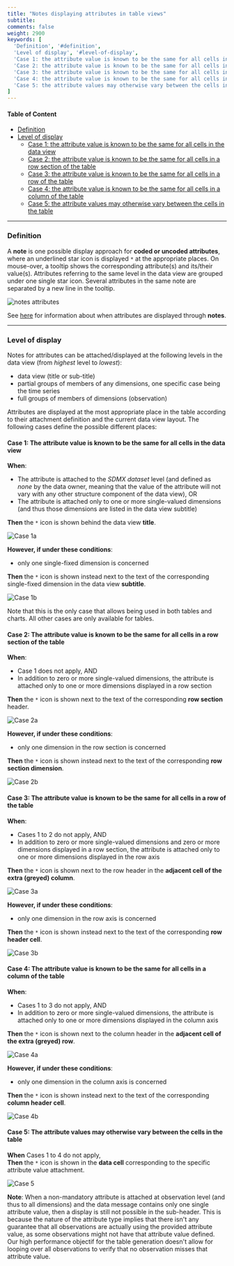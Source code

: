 ```yaml
---
title: "Notes displaying attributes in table views"
subtitle: 
comments: false
weight: 2900
keywords: [
  'Definition', '#definition',
  'Level of display', '#level-of-display',
  'Case 1: the attribute value is known to be the same for all cells in the data view', '#case-1-the-attribute-value-is-known-to-be-the-same-for-all-cells-in-the-data-view',
  'Case 2: the attribute value is known to be the same for all cells in a row section of the table', '#case-2-the-attribute-value-is-known-to-be-the-same-for-all-cells-in-a-row-section-of-the-table',
  'Case 3: the attribute value is known to be the same for all cells in a row of the table', '#case-3-the-attribute-value-is-known-to-be-the-same-for-all-cells-in-a-row-of-the-table',
  'Case 4: the attribute value is known to be the same for all cells in a column of the table', '#case-4-the-attribute-value-is-known-to-be-the-same-for-all-cells-in-a-column-of-the-table',
  'Case 5: the attribute values may otherwise vary between the cells in the table', '#case-5-the-attribute-values-may-otherwise-vary-between-the-cells-in-the-table',
]
---
```


#### Table of Content
- [Definition](#definition)
- [Level of display](#level-of-display)
  - [Case 1: the attribute value is known to be the same for all cells in the data view](#case-1-the-attribute-value-is-known-to-be-the-same-for-all-cells-in-the-data-view)
  - [Case 2: the attribute value is known to be the same for all cells in a row section of the table](#case-2-the-attribute-value-is-known-to-be-the-same-for-all-cells-in-a-row-section-of-the-table)
  - [Case 3: the attribute value is known to be the same for all cells in a row of the table](#case-3-the-attribute-value-is-known-to-be-the-same-for-all-cells-in-a-row-of-the-table)
  - [Case 4: the attribute value is known to be the same for all cells in a column of the table](#case-4-the-attribute-value-is-known-to-be-the-same-for-all-cells-in-a-column-of-the-table)
  - [Case 5: the attribute values may otherwise vary between the cells in the table](#case-5-the-attribute-values-may-otherwise-vary-between-the-cells-in-the-table)

---

### Definition
A **note** is one possible display approach for **coded or uncoded attributes**, where an underlined star icon is displayed `*` at the appropriate places. On mouse-over, a tooltip shows the corresponding attribute(s) and its/their value(s). Attributes referring to the same level in the data view are grouped under one single star icon. Several attributes in the same note are separated by a new line in the tooltip. 

![notes attributes](/dotstatsuite-documentation/images/using-de-footnotes.png)

See [here](https://sis-cc.gitlab.io/dotstatsuite-documentation/using-de/viewing-data/preview-table/#display-of-additional-information) for information about when attributes are displayed through **notes**.

---

### Level of display
Notes for attributes can be attached/displayed at the following levels in the data view (from *highest* level to *lowest*):
* data view (title or sub-title)
* partial groups of members of any dimensions, one specific case being the time series
* full groups of members of dimensions (observation)

Attributes are displayed at the most appropriate place in the table according to their attachment definition and the current data view layout. The following cases define the possible different places:

#### Case 1: The attribute value is known to be the same for all cells in the data view

**When**:
* The attribute is attached to the *SDMX dataset* level (and defined as *none* by the data owner, meaning that the value of the attribute will not vary with any other structure component of the data view), OR
* The attribute is attached only to one or more single-valued dimensions (and thus those dimensions are listed in the data view subtitle)  

**Then** the `*` icon is shown behind the data view **title**.  

![Case 1a](/dotstatsuite-documentation/images/using-de-footnotes-scenario1-with-no-relationship.PNG)

**However, if under these conditions**:
* only one single-fixed dimension is concerned  

**Then** the `*` icon is shown instead next to the text of the corresponding single-fixed dimension in the data view **subtitle**.  

![Case 1b](/dotstatsuite-documentation/images/using-de-footnotes-one-dim-relationship.png)

Note that this is the only case that allows being used in both tables and charts. All other cases are only available for tables.

#### Case 2: The attribute value is known to be the same for all cells in a row section of the table

**When**:
* Case 1 does not apply, AND
* In addition to zero or more single-valued dimensions, the attribute is attached only to one or more dimensions displayed in a row section  

**Then** the `*` icon is shown next to the text of the corresponding **row section** header.  

![Case 2a](/dotstatsuite-documentation/images/using-de-footnotes-case5-with-2+dim-relationship.PNG)

**However, if under these conditions**:
* only one dimension in the row section is concerned  

**Then** the `*` icon is shown instead next to the text of the corresponding **row section dimension**.  

![Case 2b](/dotstatsuite-documentation/images/using-de-footnotes-case2-with-1-dim-relationship.PNG)

#### Case 3: The attribute value is known to be the same for all cells in a row of the table
**When**:
* Cases 1 to 2 do not apply, AND
* In addition to zero or more single-valued dimensions and zero or more dimensions displayed in a row section, the attribute is attached only to one or more dimensions displayed in the row axis  

**Then** the `*` icon is shown next to the row header in the **adjacent cell of the extra (greyed) column**.  
 
![Case 3a](/dotstatsuite-documentation/images/using-de-footnotes-case8-with-2+dim-relationship.PNG)

**However, if under these conditions**:
* only one dimension in the row axis is concerned  

**Then** the `*` icon is shown instead next to the text of the corresponding **row header cell**.  

![Case 3b](/dotstatsuite-documentation/images/using-de-footnotes-case3-with-1or2+dim-relationship.PNG)

#### Case 4: The attribute value is known to be the same for all cells in a column of the table
**When**:
* Cases 1 to 3 do not apply, AND
* In addition to zero or more single-valued dimensions, the attribute is attached only to one or more dimensions displayed in the column axis  

**Then** the `*` icon is shown next to the column header in the **adjacent cell of the extra (greyed) row**.

![Case 4a](/dotstatsuite-documentation/images/using-de-footnotes-case4-with-2+dim-relationship.PNG)

**However, if under these conditions**:
* only one dimension in the column axis is concerned  

**Then** the `*` icon is shown instead next to the text of the corresponding **column header cell**.  

![Case 4b](/dotstatsuite-documentation/images/using-de-footnotes-case7.1.1-with-2+dim-relationship.PNG)

#### Case 5: The attribute values may otherwise vary between the cells in the table

**When** Cases 1 to 4 do not apply,  
**Then** the `*` icon is shown in the **data cell** corresponding to the specific attribute value attachment.

![Case 5](/dotstatsuite-documentation/images/using-de-footnotes-case5.PNG)

**Note**: When a non-mandatory attribute is attached at observation level (and thus to all dimensions) and the data message contains only one single attribute value, then a display is still not possible in the sub-header. This is because the nature of the attribute type implies that there isn't any guarantee that all observations are actually using the provided attribute value, as some observations might not have that attribute value defined. Our high performance objectif for the table generation doesn't allow for looping over all observations to verify that no observation misses that attribute value.
